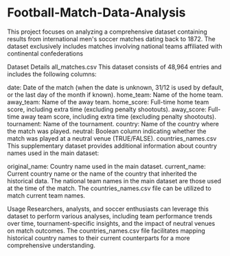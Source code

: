 # Football-Match-Data-Analysis
This project focuses on analyzing a comprehensive dataset containing results from international men's soccer matches dating back to 1872. The dataset exclusively includes matches involving national teams affiliated with continental confederations



Dataset Details
all_matches.csv
This dataset consists of 48,964 entries and includes the following columns:

date: Date of the match (when the date is unknown, 31/12 is used by default, or the last day of the month if known).
home_team: Name of the home team.
away_team: Name of the away team.
home_score: Full-time home team score, including extra time (excluding penalty shootouts).
away_score: Full-time away team score, including extra time (excluding penalty shootouts).
tournament: Name of the tournament.
country: Name of the country where the match was played.
neutral: Boolean column indicating whether the match was played at a neutral venue (TRUE/FALSE).
countries_names.csv
This supplementary dataset provides additional information about country names used in the main dataset:

original_name: Country name used in the main dataset.
current_name: Current country name or the name of the country that inherited the historical data.
The national team names in the main dataset are those used at the time of the match. The countries_names.csv file can be utilized to match current team names.



Usage
Researchers, analysts, and soccer enthusiasts can leverage this dataset to perform various analyses, including team performance trends over time, tournament-specific insights, and the impact of neutral venues on match outcomes. The countries_names.csv file facilitates mapping historical country names to their current counterparts for a more comprehensive understanding.
